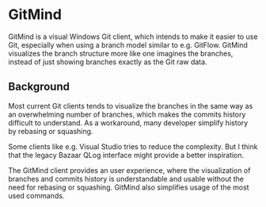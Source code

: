 # GitMind
GitMind is a visual Windows Git client, which intends to make it easier to use Git, especially when using a branch model similar to e.g. GitFlow. GitMind visualizes the branch structure more like one imagines the branches, instead of just showing branches exactly as the Git raw data. 

## Background
Most current Git clients tends to visualize the branches in the same way as an overwhelming number of branches, which makes the commits history difficult to understand. As a workaround, many developer simplify history by rebasing or squashing.

Some clients like e.g. Visual Studio tries to reduce the complexity. But I think that the legacy Bazaar QLog interface might provide a better inspiration.

The GitMind client provides an user experience, where the visualization of branches and commits history is understandable and usable without the need for rebasing or squashing. GitMind also simplifies usage of the most used commands.